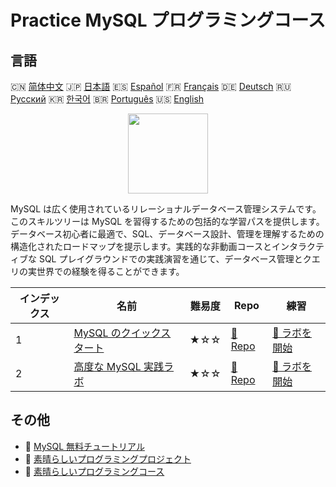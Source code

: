 # Practice MySQL プログラミングコース

## 言語

🇨🇳 [简体中文](README_zh.md) 🇯🇵 [日本語](README_ja.md) 🇪🇸 [Español](README_es.md) 🇫🇷 [Français](README_fr.md) 🇩🇪 [Deutsch](README_de.md) 🇷🇺 [Русский](README_ru.md) 🇰🇷 [한국어](README_ko.md) 🇧🇷 [Português](README_pt.md) 🇺🇸 [English](README.md) 

<div align="center">
<img width="128px" src="https://file.labex.io/path/3JJy1bOBmUoZ.png">
</div>

MySQL は広く使用されているリレーショナルデータベース管理システムです。このスキルツリーは MySQL を習得するための包括的な学習パスを提供します。データベース初心者に最適で、SQL、データベース設計、管理を理解するための構造化されたロードマップを提示します。実践的な非動画コースとインタラクティブな SQL プレイグラウンドでの実践演習を通じて、データベース管理とクエリの実世界での経験を得ることができます。

|   インデックス | 名前                                                                               | 難易度   | Repo                                                                   | 練習                                                                       |
|----------------|------------------------------------------------------------------------------------|----------|------------------------------------------------------------------------|----------------------------------------------------------------------------|
|              1 | [MySQL のクイックスタート](https://labex.io/ja/courses/quick-start-with-mysql)     | ★☆☆      | [🔗 Repo](https://github.com/labex-labs/quick-start-with-mysql)        | [🚀 ラボを開始](https://labex.io/ja/courses/quick-start-with-mysql)        |
|              2 | [高度な MySQL 実践ラボ](https://labex.io/ja/courses/advanced-mysql-practical-labs) | ★☆☆      | [🔗 Repo](https://github.com/labex-labs/advanced-mysql-practical-labs) | [🚀 ラボを開始](https://labex.io/ja/courses/advanced-mysql-practical-labs) |

## その他

- 🔗 [MySQL 無料チュートリアル](https://github.com/labex-labs/mysql-free-tutorials)
- 🔗 [素晴らしいプログラミングプロジェクト](https://github.com/labex-labs/awesome-programming-projects)
- 🔗 [素晴らしいプログラミングコース](https://github.com/labex-labs/awesome-programming-courses)

